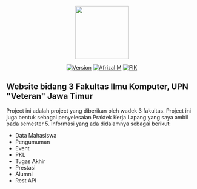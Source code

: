 <p align="center" ><img style="height:140px;width140px;" src="https://www.upnjatim.ac.id/wp-content/uploads/2018/05/logoupnbaru.png"></p>

<p align="center">
<a href="https://packagist.org/packages/laravel/framework"><img src="https://img.shields.io/badge/laravel-v5.8.29-informational" alt="Version"></a>
<a href="https://afrizalmy.com"><img src="https://img.shields.io/badge/project%20created%20by-afrizal-lightgrey" alt="Afrizal M"></a>
<a href="https://fik.upnjatim.ac.id"><img src="https://img.shields.io/badge/dedicated%20to-FIK%20UPN%20%22Veteran%22%20Jawa%20Timur-green" alt="FIK"></a>
</p>

## Website bidang 3 Fakultas Ilmu Komputer, UPN "Veteran" Jawa Timur

Project ini adalah project yang diberikan oleh wadek 3 fakultas. Project ini juga bentuk sebagai penyelesaian Praktek Kerja Lapang yang saya ambil pada semester 5. Informasi yang ada didalamnya sebagai berikut:

- Data Mahasiswa
- Pengumuman
- Event
- PKL
- Tugas Akhir
- Prestasi
- Alumni
- Rest API
